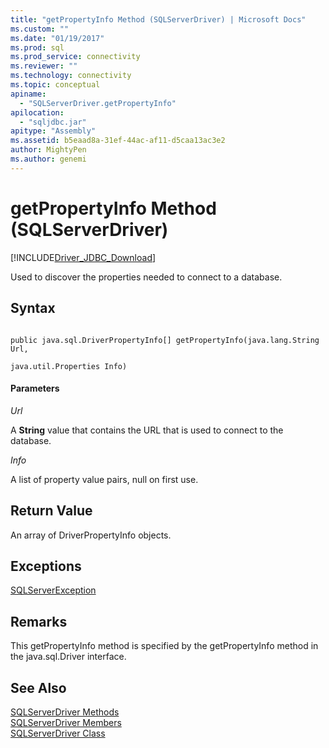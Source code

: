 ```yaml
---
title: "getPropertyInfo Method (SQLServerDriver) | Microsoft Docs"
ms.custom: ""
ms.date: "01/19/2017"
ms.prod: sql
ms.prod_service: connectivity
ms.reviewer: ""
ms.technology: connectivity
ms.topic: conceptual
apiname: 
  - "SQLServerDriver.getPropertyInfo"
apilocation: 
  - "sqljdbc.jar"
apitype: "Assembly"
ms.assetid: b5eaad8a-31ef-44ac-af11-d5caa13ac3e2
author: MightyPen
ms.author: genemi
---
```

# getPropertyInfo Method (SQLServerDriver)
[!INCLUDE[Driver_JDBC_Download](../../../includes/driver_jdbc_download.md)]

  Used to discover the properties needed to connect to a database.  
  
## Syntax  
  
```  
  
public java.sql.DriverPropertyInfo[] getPropertyInfo(java.lang.String Url,  
                                                     java.util.Properties Info)  
```  
  
#### Parameters  
 *Url*  
  
 A **String** value that contains the URL that is used to connect to the database.  
  
 *Info*  
  
 A list of property value pairs, null on first use.  
  
## Return Value  
 An array of DriverPropertyInfo objects.  
  
## Exceptions  
 [SQLServerException](../../../connect/jdbc/reference/sqlserverexception-class.md)  
  
## Remarks  
 This getPropertyInfo method is specified by the getPropertyInfo method in the java.sql.Driver interface.  
  
## See Also  
 [SQLServerDriver Methods](../../../connect/jdbc/reference/sqlserverdriver-methods.md)   
 [SQLServerDriver Members](../../../connect/jdbc/reference/sqlserverdriver-members.md)   
 [SQLServerDriver Class](../../../connect/jdbc/reference/sqlserverdriver-class.md)  
  
  
